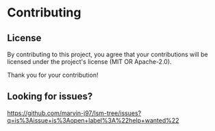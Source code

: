 # Contributing

## License

By contributing to this project, you agree that your contributions will be licensed under the project's license (MIT OR Apache-2.0).

Thank you for your contribution!

## Looking for issues?

https://github.com/marvin-j97/lsm-tree/issues?q=is%3Aissue+is%3Aopen+label%3A%22help+wanted%22
